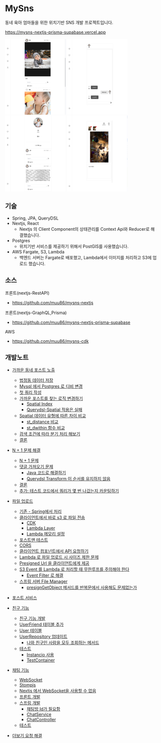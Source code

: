 # MySns

동네 육아 엄마들을 위한 위치기반 SNS 개발 프로젝트입니다.

https://mysns-nextjs-prisma-supabase.vercel.app

<div>
<img src="./dev_notes/images/스크린샷 2024-04-12 오전 3.35.59.png" width=200 height=250">
<img src="./dev_notes/images/스크린샷 2024-04-12 오전 3.36.16.png" width=200 height=250>
<img src="./dev_notes/images/스크린샷 2024-04-12 오전 3.37.33.png" width=200 height=250>
<img src="./dev_notes/images/스크린샷 2024-04-12 오전 3.36.47.png" width=200 height=250>
<div>

## 기술

- Spring, JPA, QueryDSL
- Nextjs, React
  - Nextjs 의 Client Component의 상태관리를 Context Api와 Reducer로 해결했습니다.
- Postgres
  - 위치기반 서비스를 제공하기 위해서 PostGIS를 사용했습니다.
- AWS Fargate, S3, Lambda
  - 백엔드 서버는 Fargate로 배포했고, Lambda에서 이미지를 처리하고 S3에 업로드 했습니다. 

## 소스

프론트(nextjs-RestAPI)
- https://github.com/muu86/mysns-nextjs

프론트(nextjs-GraphQL,Prisma)
- https://github.com/muu86/mysns-nextjs-prisma-supabase

AWS
- https://github.com/muu86/mysns-cdk

## 개발노트
- [가까운 동네 포스트 노출](<dev_notes/가까운 동네의 포스트를 우선적으로 노출.md>)
  - [법정동 데이터 저장](<dev_notes/가까운 동네의 포스트를 우선적으로 노출.md#법정동-데이터-저장>)
  - [Mysql 에서 Postgres 로 디비 변경](<dev_notes/가까운 동네의 포스트를 우선적으로 노출.md#mysql-에서-postgres-로-디비-변경>)
  - [첫 쿼리 작성](<dev_notes/가까운 동네의 포스트를 우선적으로 노출.md#첫-쿼리-작성>)
  - [가까운 포스트를 찾는 로직 변경하기](<dev_notes/가까운 동네의 포스트를 우선적으로 노출.md#가까운-포스트를-찾는-로직-변경하기>)
    - [Spatial Index](<dev_notes/가까운 동네의 포스트를 우선적으로 노출.md#spatial-index>)
    - [Querydsl-Spatial 적용은 실패](<dev_notes/가까운 동네의 포스트를 우선적으로 노출.md#querydsl-spatial-적용은-실패>)
  - [Spatial 데이터 유형에 따른 차이 비교](<dev_notes/가까운 동네의 포스트를 우선적으로 노출.md#spatial-데이터-유형에-따른-차이-비교>)
    - [st\_distance 비교](<dev_notes/가까운 동네의 포스트를 우선적으로 노출.md#st_distance-비교>)
    - [st\_dwithin 함수 비교](<dev_notes/가까운 동네의 포스트를 우선적으로 노출.md#st_dwithin-함수-비교>)
  - [검색 조건에 따라 분기 처리 해보기](<dev_notes/가까운 동네의 포스트를 우선적으로 노출.md#검색-조건에-따라-분기-처리-해보기>)
  - [결론](<dev_notes/가까운 동네의 포스트를 우선적으로 노출.md#결론>)
  
- [N + 1 문제 해결](<dev_notes/N+1 문제해결과 댓글을 3개까지 노출하기.md>)
  - [N + 1 문제](<dev_notes/N+1 문제해결과 댓글을 3개까지 노출하기.md#n--1-문제>)
  - [댓글 가져오기 문제](<dev_notes/N+1 문제해결과 댓글을 3개까지 노출하기.md#댓글-가져오기-문제>)
    - [Java 코드로 해결하기](<dev_notes/N+1 문제해결과 댓글을 3개까지 노출하기.md#java-코드로-해결하기>)
    - [Querydsl Transform 이 순서를 유지하지 않음](<dev_notes/N+1 문제해결과 댓글을 3개까지 노출하기.md##querydsl-transform-이-순서를-유지하지-않음>)
  - [결론](<dev_notes/N+1 문제해결과 댓글을 3개까지 노출하기.md#결론>)
  - [추가: 테스트 코드에서 쿼리가 몇 번 나갔는지 카운팅하기](<dev_notes/N+1 문제해결과 댓글을 3개까지 노출하기.md#추가-테스트-코드에서-쿼리가-몇-번-나갔는지-카운팅하기>)
  
- [파일 업로드](<dev_notes/파일 업로드 개발 과정.md>)
  - [기존 - Spring에서 처리](<dev_notes/파일 업로드 개발 과정.md#기존---spring에서-처리>)
  - [클라이언트에서 바로 s3 로 파일 전송](<dev_notes/파일 업로드 개발 과정.md#클라이언트에서-바로-s3-로-파일-전송>)
    - [CDK](<dev_notes/파일 업로드 개발 과정.md#cdk>)
    - [Lambda Layer](<dev_notes/파일 업로드 개발 과정.md#lambda-layer>)
    - [Lambda 메모리 설정](<dev_notes/파일 업로드 개발 과정.md#lambda-메모리-설정>)
  - [포스트맨 테스트](<dev_notes/파일 업로드 개발 과정.md#포스트맨-테스트>)
  - [CORS](<dev_notes/파일 업로드 개발 과정.md#cors>)
  - [클라이언트 컴포넌트에서 API 요청하기](<dev_notes/파일 업로드 개발 과정.md#클라이언트-컴포넌트에서-api-요청하기>)
  - [Lambda 로 파일 업로드 시 사이즈 제한 문제](<dev_notes/파일 업로드 개발 과정.md#lambda-로-파일-업로드-시-사이즈-제한-문제>)
  - [Presigned Url 을 클라이언트에게 제공](<dev_notes/파일 업로드 개발 과정.md#presigned-url-을-클라이언트에게-제공>)
  - [S3 Event 를 Lambda 로 처리할 때 무한루프를 주의해야 한다](<dev_notes/파일 업로드 개발 과정.md#s3-event-를-lambda-로-처리할-때-무한루프를-주의해야-한다>)
    - [Event Filter 로 해결](<dev_notes/파일 업로드 개발 과정.md#event-filter-로-해결>)
  - [스프링 서버 File Manager](<dev_notes/파일 업로드 개발 과정.md#스프링-서버-file-manager>)
    - [presignGetObject 메서드를 반복문에서 사용해도 문제없는가](<dev_notes/파일 업로드 개발 과정.md#presigngetobject-메서드를-반복문에서-사용해도-문제없는가>)

- [포스트 서비스](<dev_notes/포스트 서비스 개발 과정.md>)
  
- [친구 기능](<dev_notes/친구 기능 개발 과정.md>) 
  - [친구 기능 개발](#친구-기능-개발)
  - [UserFriend 테이블 추가](<dev_notes/친구 기능 개발 과정.md#userfriend-테이블-추가>)
  - [User 테이블](<dev_notes/친구 기능 개발 과정.md#user-테이블>)
  - [UserRepository 업데이트](<dev_notes/친구 기능 개발 과정.md#userrepository-업데이트>)
    - [나와 친구인 사람을 모두 조회하는 메서드](<dev_notes/친구 기능 개발 과정.md#나와-친구인-사람을-모두-조회하는-메서드>)
  - [테스트](<dev_notes/친구 기능 개발 과정.md#테스트>)
    - [Instancio 사용](<dev_notes/친구 기능 개발 과정.md#instancio-사용>)
    - [TestContainer](<dev_notes/친구 기능 개발 과정.md#testcontainer>)
  
- [채팅 기능](<dev_notes/채팅 기능 개발 과정.md>) 
  - [WebSocket](<dev_notes/채팅 기능 개발 과정.md#websocket>)
  - [Stompjs](<dev_notes/채팅 기능 개발 과정.md#stompjs>)
  - [Nextjs 에서 WebSocket을 사용할 수 없음](<dev_notes/채팅 기능 개발 과정.md#nextjs-에서-websocket을-사용할-수-없음>)
  - [프론트 개발](<dev_notes/채팅 기능 개발 과정.md#프론트-개발>)
  - [스프링 개발](<dev_notes/채팅 기능 개발 과정.md#스프링-개발>)
    - [채팅방 Id가 필요함](<dev_notes/채팅 기능 개발 과정.md#채팅방-id가-필요함>)
    - [ChatService](<dev_notes/채팅 기능 개발 과정.md#chatservice>)
    - [ChatController](<dev_notes/채팅 기능 개발 과정.md#chatcontroller>)
  - [테스트](<dev_notes/채팅 기능 개발 과정.md#테스트>)
- [더보기 요청 해결](<dev_notes/Post 더 보기 요청 처리 과정.md>)
